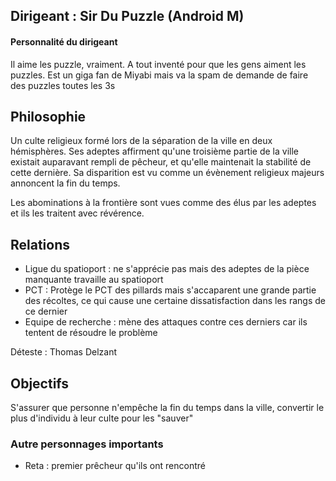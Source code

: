 ## Dirigeant : Sir Du Puzzle (Android M)
#### Personnalité du dirigeant
Il aime les puzzle, vraiment.
A tout inventé pour que les gens aiment les puzzles.
Est un giga fan de Miyabi mais va la spam de demande de faire des puzzles toutes les 3s
## Philosophie

Un culte religieux formé lors de la séparation de la ville en deux hémisphères.
Ses adeptes affirment qu'une troisième partie de la ville existait auparavant rempli de pêcheur, et qu'elle maintenait la stabilité de cette dernière. Sa disparition est vu comme un évènement religieux majeurs annoncent la fin du temps. 

Les abominations à la frontière sont vues comme des élus par les adeptes et ils les traitent avec révérence.
## Relations

- Ligue du spatioport : ne s'apprécie pas mais des adeptes de la pièce manquante travaille au spatioport
- PCT : Protège le PCT des pillards mais s'accaparent une grande partie des récoltes, ce qui cause une certaine dissatisfaction dans les rangs de ce dernier
- Equipe de recherche : mène des attaques contre ces derniers car ils tentent de résoudre le problème

Déteste : Thomas Delzant
## Objectifs

S'assurer que personne n'empêche la fin du temps dans la ville, convertir le plus d'individu à leur culte pour les "sauver"
### Autre personnages importants

- Reta : premier prêcheur qu'ils ont rencontré 